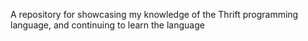 A repository for showcasing my knowledge of the Thrift programming language, and continuing to learn the language
